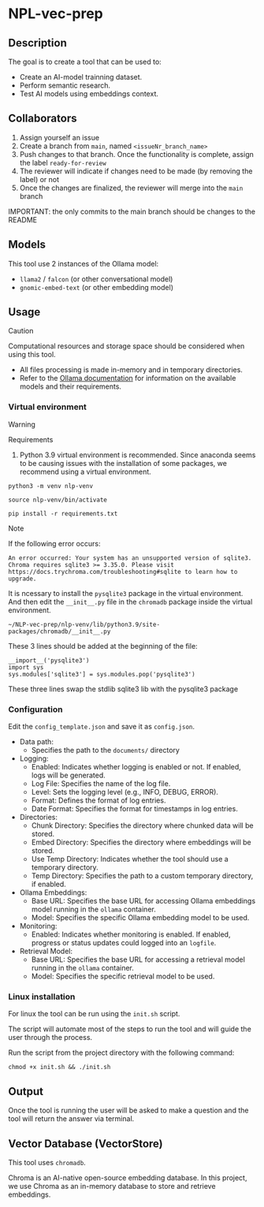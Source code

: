 # NPL-vec-prep

## Description
The goal is to create a tool that can be used to:
- Create an AI-model trainning dataset. 
- Perform semantic research.
- Test AI models using embeddings context.

## Collaborators
1. Assign yourself an issue
2. Create a branch from `main`, named `<issueNr_branch_name>`
3. Push changes to that branch. Once the functionality is complete, assign the label `ready-for-review`
4. The reviewer will indicate if changes need to be made (by removing the label) or not
5. Once the changes are finalized, the reviewer will merge into the `main` branch

IMPORTANT: the only commits to the main branch should be changes to the README

## Models
This tool use 2 instances of the Ollama model:

- `llama2` / `falcon` (or other conversational model)
- `gnomic-embed-text` (or other embedding model)

## Usage

> [!CAUTION]
Computational resources and storage space should be considered when using this tool.
- All files processing is made in-memory and in temporary directories.
- Refer to the [Ollama documentation](https://ollama.com/library) for information on the available models and their requirements.

### Virtual environment
> [!WARNING]
Requirements 

1. Python 3.9 virtual environment is recommended.
Since anaconda seems to be causing issues with the installation of some packages, we recommend using a virtual environment.
```
python3 -m venv nlp-venv
```
```
source nlp-venv/bin/activate
```
```
pip install -r requirements.txt
```

> [!NOTE]
If the following error occurs: 

```
An error occurred: Your system has an unsupported version of sqlite3. Chroma requires sqlite3 >= 3.35.0. Please visit https://docs.trychroma.com/troubleshooting#sqlite to learn how to upgrade.
```
It is ncessary to install the `pysqlite3` package in the virtual environment.
And then edit the `__init__.py` file in the `chromadb` package inside the virtual environment.
```
~/NLP-vec-prep/nlp-venv/lib/python3.9/site-packages/chromadb/__init__.py
```
These 3 lines should be added at the beginning of the file:
```
__import__('pysqlite3')
import sys
sys.modules['sqlite3'] = sys.modules.pop('pysqlite3')
```
These three lines swap the stdlib sqlite3 lib with the pysqlite3 package

### Configuration
Edit the `config_template.json` and save it as `config.json`.

- Data path:
    - Specifies the path to the `documents/` directory
- Logging:
    - Enabled: Indicates whether logging is enabled or not. If enabled, logs will be generated.
    - Log File: Specifies the name of the log file.
    - Level: Sets the logging level (e.g., INFO, DEBUG, ERROR).
    - Format: Defines the format of log entries.
    - Date Format: Specifies the format for timestamps in log entries.
- Directories:
    - Chunk Directory: Specifies the directory where chunked data will be stored.
    - Embed Directory: Specifies the directory where embeddings will be stored.
    - Use Temp Directory: Indicates whether the tool should use a temporary directory.
    - Temp Directory: Specifies the path to a custom temporary directory, if enabled.
- Ollama Embeddings:
    - Base URL: Specifies the base URL for accessing Ollama embeddings model running in the `ollama` container.
    - Model: Specifies the specific Ollama embedding model to be used.
- Monitoring:
    - Enabled: Indicates whether monitoring is enabled. If enabled, progress or status updates could logged into an `logfile`.
- Retrieval Model:
    - Base URL: Specifies the base URL for accessing a retrieval model running in the `ollama` container.
    - Model: Specifies the specific retrieval model to be used.

### Linux installation
For linux the tool can be run using the `init.sh` script. 

The script will automate most of the steps to run the tool and will guide the user through the process. 

Run the script from the project directory with the following command:
```
chmod +x init.sh && ./init.sh
```

## Output
Once the tool is running the user will be asked to make a question and the tool will return the answer via terminal.

## Vector Database (VectorStore)
 This tool uses `chromadb`.
 
 Chroma is an AI-native open-source embedding database.
 In this project, we use Chroma as an in-memory database to store and retrieve embeddings.
